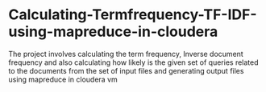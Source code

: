 # Calculating-Termfrequency-TF-IDF-using-mapreduce-in-cloudera
The project involves calculating the term frequency,  Inverse document frequency and also calculating how likely is the given set of queries related to the documents from the set of input files and generating output files using mapreduce in cloudera vm
